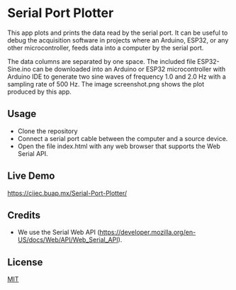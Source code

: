 # Serial Port Plotter
This app plots and prints the data read by the serial port.   It can be useful to debug the acquisition software in projects where an Arduino, ESP32, or any other microcontroller, feeds data into a computer by the serial port. 

The data columns are separated by one space. The included file ESP32-Sine.ino can be downloaded into an Arduino or ESP32 microcontroller with Arduino IDE to generate two sine waves of frequency 1.0 and 2.0 Hz with a sampling rate of 500 Hz. The image screenshot.png shows the plot produced by this app.

## Usage

- Clone the repository
- Connect a serial port cable between the computer and a source device.
- Open the file index.html with any web browser that supports the Web Serial API.

## Live Demo

https://ciiec.buap.mx/Serial-Port-Plotter/

## Credits

- We use the Serial Web API (https://developer.mozilla.org/en-US/docs/Web/API/Web_Serial_API).

## License

[MIT](LICENSE)
